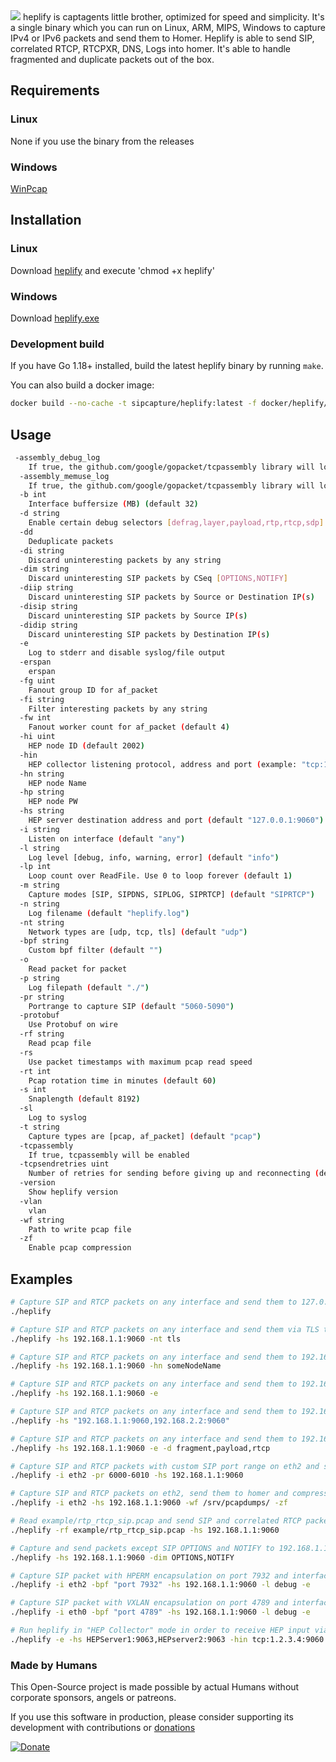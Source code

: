 <img src="https://user-images.githubusercontent.com/20154956/33374900-42c9253a-d508-11e7-8a9e-ea73a515a514.png">
heplify is captagents little brother, optimized for speed and simplicity. It's a single binary which you can run
on Linux, ARM, MIPS, Windows to capture IPv4 or IPv6 packets and send them to Homer. Heplify is able to send
SIP, correlated RTCP, RTCPXR, DNS, Logs into homer.
It's able to handle fragmented and duplicate packets out of the box.

## Requirements

### Linux

None if you use the binary from the releases

### Windows

[WinPcap](https://www.winpcap.org/install/default.htm)

## Installation

### Linux

Download [heplify](https://github.com/sipcapture/heplify/releases) and execute 'chmod +x heplify'

### Windows

Download [heplify.exe](https://github.com/sipcapture/heplify/releases)

### Development build

If you have Go 1.18+ installed, build the latest heplify binary by running `make`.

You can also build a docker image:

```bash
docker build --no-cache -t sipcapture/heplify:latest -f docker/heplify/Dockerfile .
```

## Usage

```bash
 -assembly_debug_log
	If true, the github.com/google/gopacket/tcpassembly library will log verbose debugging information (at least one line per packet)
  -assembly_memuse_log
	If true, the github.com/google/gopacket/tcpassembly library will log information regarding its memory use every once in a while.
  -b int
	Interface buffersize (MB) (default 32)
  -d string
	Enable certain debug selectors [defrag,layer,payload,rtp,rtcp,sdp]
  -dd
	Deduplicate packets
  -di string
	Discard uninteresting packets by any string
  -dim string
	Discard uninteresting SIP packets by CSeq [OPTIONS,NOTIFY]
  -diip string
	Discard uninteresting SIP packets by Source or Destination IP(s)
  -disip string
	Discard uninteresting SIP packets by Source IP(s)
  -didip string
	Discard uninteresting SIP packets by Destination IP(s)
  -e	
	Log to stderr and disable syslog/file output
  -erspan
	erspan
  -fg uint
	Fanout group ID for af_packet
  -fi string
	Filter interesting packets by any string
  -fw int
	Fanout worker count for af_packet (default 4)
  -hi uint
	HEP node ID (default 2002)
  -hin
	HEP collector listening protocol, address and port (example: "tcp:10.10.99.10:9060")
  -hn string
	HEP node Name
  -hp string
	HEP node PW
  -hs string
	HEP server destination address and port (default "127.0.0.1:9060")
  -i string
	Listen on interface (default "any")
  -l string
	Log level [debug, info, warning, error] (default "info")
  -lp int
	Loop count over ReadFile. Use 0 to loop forever (default 1)
  -m string
	Capture modes [SIP, SIPDNS, SIPLOG, SIPRTCP] (default "SIPRTCP")
  -n string
	Log filename (default "heplify.log")
  -nt string
	Network types are [udp, tcp, tls] (default "udp")
  -bpf string
	Custom bpf filter (default "")
  -o	
	Read packet for packet
  -p string
	Log filepath (default "./")
  -pr string
	Portrange to capture SIP (default "5060-5090")
  -protobuf
	Use Protobuf on wire
  -rf string
	Read pcap file
  -rs
	Use packet timestamps with maximum pcap read speed
  -rt int
	Pcap rotation time in minutes (default 60)
  -s int
	Snaplength (default 8192)
  -sl
	Log to syslog
  -t string
	Capture types are [pcap, af_packet] (default "pcap")
  -tcpassembly
	If true, tcpassembly will be enabled
  -tcpsendretries uint
	Number of retries for sending before giving up and reconnecting (default 64)
  -version
	Show heplify version
  -vlan
	vlan
  -wf string
	Path to write pcap file
  -zf
	Enable pcap compression
```

## Examples

```bash
# Capture SIP and RTCP packets on any interface and send them to 127.0.0.1:9060
./heplify

# Capture SIP and RTCP packets on any interface and send them via TLS to 192.168.1.1:9060
./heplify -hs 192.168.1.1:9060 -nt tls

# Capture SIP and RTCP packets on any interface and send them to 192.168.1.1:9060. Use a someNodeName
./heplify -hs 192.168.1.1:9060 -hn someNodeName

# Capture SIP and RTCP packets on any interface and send them to 192.168.1.1:9060. Print info to stdout
./heplify -hs 192.168.1.1:9060 -e

# Capture SIP and RTCP packets on any interface and send them to 192.168.1.1:9060 and 192.168.2.2:9060
./heplify -hs "192.168.1.1:9060,192.168.2.2:9060"

# Capture SIP and RTCP packets on any interface and send them to 192.168.1.1:9060. Print debug selectors
./heplify -hs 192.168.1.1:9060 -e -d fragment,payload,rtcp

# Capture SIP and RTCP packets with custom SIP port range on eth2 and send them to 192.168.1.1:9060
./heplify -i eth2 -pr 6000-6010 -hs 192.168.1.1:9060

# Capture SIP and RTCP packets on eth2, send them to homer and compressed to /srv/pcapdumps/
./heplify -i eth2 -hs 192.168.1.1:9060 -wf /srv/pcapdumps/ -zf

# Read example/rtp_rtcp_sip.pcap and send SIP and correlated RTCP packets to 192.168.1.1:9060
./heplify -rf example/rtp_rtcp_sip.pcap -hs 192.168.1.1:9060

# Capture and send packets except SIP OPTIONS and NOTIFY to 192.168.1.1:9060
./heplify -hs 192.168.1.1:9060 -dim OPTIONS,NOTIFY

# Capture SIP packet with HPERM encapsulation on port 7932 and interface eth2, send to 192.168.1.1:9060 and print debug info on stdout
./heplify -i eth2 -bpf "port 7932" -hs 192.168.1.1:9060 -l debug -e

# Capture SIP packet with VXLAN encapsulation on port 4789 and interface eth0, send to 192.168.1.1:9060 and print debug info on stdout
./heplify -i eth0 -bpf "port 4789" -hs 192.168.1.1:9060 -l debug -e

# Run heplify in "HEP Collector" mode in order to receive HEP input via TCP on port 9060 and fork (output) to two HEP servers listening on port 9063
./heplify -e -hs HEPServer1:9063,HEPserver2:9063 -hin tcp:1.2.3.4:9060


```
### Made by Humans

This Open-Source project is made possible by actual Humans without corporate sponsors, angels or patreons.

If you use this software in production, please consider supporting its development with contributions or [donations](https://www.paypal.com/cgi-bin/webscr?cmd=_donations&business=donation%40sipcapture%2eorg&lc=US&item_name=SIPCAPTURE&no_note=0&currency_code=EUR&bn=PP%2dDonationsBF%3abtn_donateCC_LG%2egif%3aNonHostedGuest)

[![Donate](https://www.paypalobjects.com/en_US/i/btn/btn_donateCC_LG.gif)](https://www.paypal.com/cgi-bin/webscr?cmd=_donations&business=donation%40sipcapture%2eorg&lc=US&item_name=SIPCAPTURE&no_note=0&currency_code=EUR&bn=PP%2dDonationsBF%3abtn_donateCC_LG%2egif%3aNonHostedGuest)
